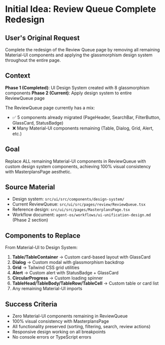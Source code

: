 # Initial Idea: Review Queue Complete Redesign

## User's Original Request

Complete the redesign of the Review Queue page by removing all remaining Material-UI components and applying the glassmorphism design system throughout the entire page.

## Context

**Phase 1 (Completed)**: UI Design System created with 8 glassmorphism components
**Phase 2 (Current)**: Apply design system to entire ReviewQueue page

The ReviewQueue page currently has a mix:
- ✅ 5 components already migrated (PageHeader, SearchBar, FilterButton, GlassCard, StatusBadge)
- ❌ Many Material-UI components remaining (Table, Dialog, Grid, Alert, etc.)

## Goal

Replace ALL remaining Material-UI components in ReviewQueue with custom design system components, achieving 100% visual consistency with MasterplansPage aesthetic.

## Source Material

- Design system: `src/ui/src/components/design-system/`
- Current ReviewQueue: `src/ui/src/pages/review/ReviewQueue.tsx`
- Reference design: `src/ui/src/pages/MasterplansPage.tsx`
- Workflow document: `agent-os/workflows/ui-unification-design.md` (Phase 2 section)

## Components to Replace

From Material-UI to Design System:
1. **Table/TableContainer** → Custom card-based layout with GlassCard
2. **Dialog** → Custom modal with glassmorphism backdrop
3. **Grid** → Tailwind CSS grid utilities
4. **Alert** → Custom alert with StatusBadge + GlassCard
5. **CircularProgress** → Custom loading spinner
6. **TableHead/TableBody/TableRow/TableCell** → Custom table or card list
7. Any remaining Material-UI imports

## Success Criteria

- Zero Material-UI components remaining in ReviewQueue
- 100% visual consistency with MasterplansPage
- All functionality preserved (sorting, filtering, search, review actions)
- Responsive design working on all breakpoints
- No console errors or TypeScript errors
